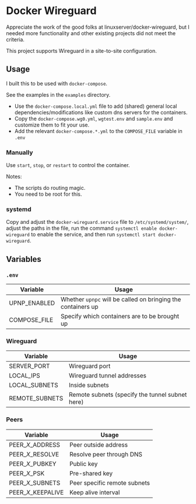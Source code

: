 # Docker Wireguard

Appreciate the work of the good folks at linuxserver/docker-wireguard, but I needed more functionality and other existing projects did not meet the criteria.

This project supports Wireguard in a site-to-site configuration.

## Usage

I built this to be used with `docker-compose`.

See the examples in the `examples` directory.

- Use the `docker-compose.local.yml` file to add (shared) general local dependencies/modifications like custom dns servers for the containers.
- Copy the `docker-compose.wg0.yml`, `wgtest.env` and `sample.env` and customize them to fit your use.
- Add the relevant `docker-compose.*.yml` to the `COMPOSE_FILE` variable in `.env`

### Manually

Use `start`, `stop`, or `restart` to control the container.

Notes:

- The scripts do routing magic.
- You need to be root for this.

### systemd

Copy and adjust the `docker-wireguard.service` file to `/etc/systemd/system/`, adjust the paths in the file, run the command `systemctl enable docker-wireguard` to enable the service, and then run `systemctl start docker-wireguard`.

## Variables

### `.env`

| Variable | Usage |
|---|---|
| UPNP_ENABLED | Whether `upnpc` will be called on bringing the containers up |
| COMPOSE_FILE | Specify which containers are to be brought up |

### Wireguard

| Variable  | Usage |
|---|---|
| SERVER_PORT | Wireguard port |
| LOCAL_IPS | Wireguard tunnel addresses |
| LOCAL_SUBNETS | Inside subnets |
| REMOTE_SUBNETS | Remote subnets (specify the tunnel subnet here) |

### Peers

| Variable  | Usage |
|---|---|
| PEER_*X*_ADDRESS | Peer outside address |
| PEER_*X*_RESOLVE | Resolve peer through DNS |
| PEER_*X*_PUBKEY | Public key |
| PEER_*X*_PSK | Pre-shared key|
| PEER_*X*_SUBNETS | Peer specific remote subnets |
| PEER_*X*_KEEPALIVE | Keep alive interval |
